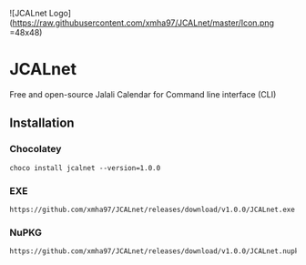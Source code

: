 ![JCALnet Logo](https://raw.githubusercontent.com/xmha97/JCALnet/master/Icon.png =48x48)
# JCALnet
Free and open-source Jalali Calendar for Command line interface (CLI)
## Installation
### Chocolatey
```
choco install jcalnet --version=1.0.0
```
### EXE
```
https://github.com/xmha97/JCALnet/releases/download/v1.0.0/JCALnet.exe
```
### NuPKG
```
https://github.com/xmha97/JCALnet/releases/download/v1.0.0/JCALnet.nupkg
```
